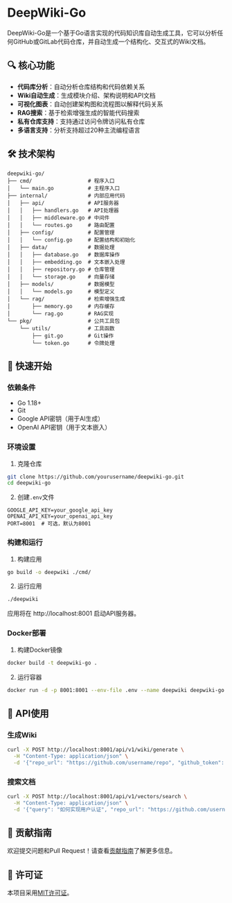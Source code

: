 # DeepWiki-Go

DeepWiki-Go是一个基于Go语言实现的代码知识库自动生成工具，它可以分析任何GitHub或GitLab代码仓库，并自动生成一个结构化、交互式的Wiki文档。

## 🔍 核心功能

- **代码库分析**：自动分析仓库结构和代码依赖关系
- **Wiki自动生成**：生成模块介绍、架构说明和API文档
- **可视化图表**：自动创建架构图和流程图以解释代码关系
- **RAG搜索**：基于检索增强生成的智能代码搜索
- **私有仓库支持**：支持通过访问令牌访问私有仓库
- **多语言支持**：分析支持超过20种主流编程语言

## 🛠️ 技术架构

```
deepwiki-go/
├── cmd/                  # 程序入口
│   └── main.go           # 主程序入口
├── internal/             # 内部应用代码
│   ├── api/              # API服务器
│   │   ├── handlers.go   # API处理器
│   │   ├── middleware.go # 中间件
│   │   └── routes.go     # 路由配置
│   ├── config/           # 配置管理
│   │   └── config.go     # 配置结构和初始化
│   ├── data/             # 数据处理
│   │   ├── database.go   # 数据库操作
│   │   ├── embedding.go  # 文本嵌入处理
│   │   ├── repository.go # 仓库管理
│   │   └── storage.go    # 向量存储
│   ├── models/           # 数据模型
│   │   └── models.go     # 模型定义
│   └── rag/              # 检索增强生成
│       ├── memory.go     # 内存缓存
│       └── rag.go        # RAG实现
└── pkg/                  # 公共工具包
    └── utils/            # 工具函数
        ├── git.go        # Git操作
        └── token.go      # 令牌处理
```

## 🚀 快速开始

### 依赖条件

- Go 1.18+
- Git
- Google API密钥（用于AI生成）
- OpenAI API密钥（用于文本嵌入）

### 环境设置

1. 克隆仓库
```bash
git clone https://github.com/yourusername/deepwiki-go.git
cd deepwiki-go
```

2. 创建`.env`文件
```
GOOGLE_API_KEY=your_google_api_key
OPENAI_API_KEY=your_openai_api_key
PORT=8001  # 可选，默认为8001
```

### 构建和运行

1. 构建应用
```bash
go build -o deepwiki ./cmd/
```

2. 运行应用
```bash
./deepwiki
```

应用将在 http://localhost:8001 启动API服务器。

### Docker部署

1. 构建Docker镜像
```bash
docker build -t deepwiki-go .
```

2. 运行容器
```bash
docker run -d -p 8001:8001 --env-file .env --name deepwiki deepwiki-go
```

## 📝 API使用

### 生成Wiki

```bash
curl -X POST http://localhost:8001/api/v1/wiki/generate \
  -H "Content-Type: application/json" \
  -d '{"repo_url": "https://github.com/username/repo", "github_token": "your_token"}'
```

### 搜索文档

```bash
curl -X POST http://localhost:8001/api/v1/vectors/search \
  -H "Content-Type: application/json" \
  -d '{"query": "如何实现用户认证", "repo_url": "https://github.com/username/repo"}'
```

## 🤝 贡献指南

欢迎提交问题和Pull Request！请查看[贡献指南](CONTRIBUTING.md)了解更多信息。

## 📄 许可证

本项目采用[MIT许可证](LICENSE)。
